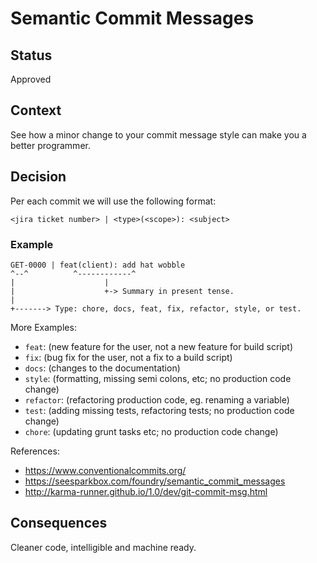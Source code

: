 # Semantic Commit Messages

## Status

Approved

## Context

See how a minor change to your commit message style can make you a better programmer.

## Decision

Per each commit we will use the following format:

`<jira ticket number> | <type>(<scope>): <subject>`

### Example

```
GET-0000 | feat(client): add hat wobble
^--^          ^------------^
|                    |
|                    +-> Summary in present tense.
|
+-------> Type: chore, docs, feat, fix, refactor, style, or test.
```

More Examples:

- `feat`: (new feature for the user, not a new feature for build script)
- `fix`: (bug fix for the user, not a fix to a build script)
- `docs`: (changes to the documentation)
- `style`: (formatting, missing semi colons, etc; no production code change)
- `refactor`: (refactoring production code, eg. renaming a variable)
- `test`: (adding missing tests, refactoring tests; no production code change)
- `chore`: (updating grunt tasks etc; no production code change)

References:

- https://www.conventionalcommits.org/
- https://seesparkbox.com/foundry/semantic_commit_messages
- http://karma-runner.github.io/1.0/dev/git-commit-msg.html

## Consequences

Cleaner code, intelligible and machine ready.
